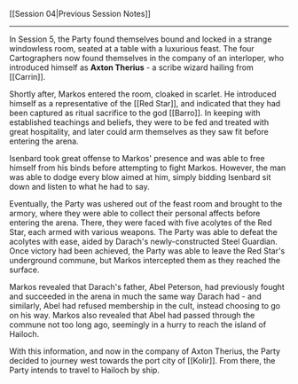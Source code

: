 [[Session 04|Previous Session Notes]]

---

In Session 5, the Party found themselves bound and locked in a strange windowless room, seated at a table with a luxurious feast. The four Cartographers now found themselves in the company of an interloper, who introduced himself as **Axton Therius** - a scribe wizard hailing from [[Carrin]]. 

Shortly after, Markos entered the room, cloaked in scarlet. He introduced himself as a representative of the [[Red Star]], and indicated that they had been captured as ritual sacrifice to the god [[Barro]]. In keeping with established teachings and beliefs, they were to be fed and treated with great hospitality, and later could arm themselves as they saw fit before entering the arena. 

Isenbard took great offense to Markos' presence and was able to free himself from his binds before attempting to fight Markos. However, the man was able to dodge every blow aimed at him, simply bidding Isenbard sit down and listen to what he had to say.

Eventually, the Party was ushered out of the feast room and brought to the armory, where they were able to collect their personal affects before entering the arena. There, they were faced with five acolytes of the Red Star, each armed with various weapons. The Party was able to defeat the acolytes with ease, aided by Darach's newly-constructed Steel Guardian. Once victory had been achieved, the Party was able to leave the Red Star's underground commune, but Markos intercepted them as they reached the surface. 

Markos revealed that Darach's father, Abel Peterson, had previously fought and succeeded in the arena in much the same way Darach had - and similarly, Abel had refused membership in the cult, instead choosing to go on his way. Markos also revealed that Abel had passed through the commune not too long ago, seemingly in a hurry to reach the island of Hailoch. 

With this information, and now in the company of Axton Therius, the Party decided to journey west towards the port city of [[Kolir]]. From there, the Party intends to travel to Hailoch by ship. 
